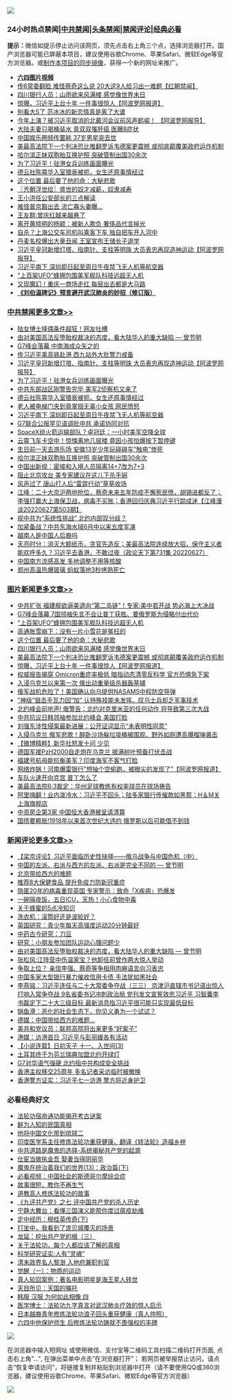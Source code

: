 ![](https://raw.githubusercontent.com/jsvpn/jsproxy/dev/64photo/fqnews-qr.jpg)

<div id="tt">
<h3>24小时热点禁闻|<a href="#%E4%B8%AD%E5%85%B1%E7%A6%81%E9%97%BB%E6%9B%B4%E5%A4%9A%E6%96%87%E7%AB%A0">中共禁闻</a>|<a href="#%E5%9B%BE%E7%89%87%E6%96%B0%E9%97%BB%E6%9B%B4%E5%A4%9A%E6%96%87%E7%AB%A0">头条禁闻</a>|<a href="#%E6%96%B0%E9%97%BB%E8%AF%84%E8%AE%BA%E6%9B%B4%E5%A4%9A%E6%96%87%E7%AB%A0">禁闻评论|<a href="#%E5%BF%85%E7%9C%8B%E7%BB%8F%E5%85%B8%E5%A5%BD%E6%96%87">经典必看</a></h3>
<div><b>提示：</b>微信如提示停止访问该网页，须先点击右上角三个点，选择浏览器打开。国产浏览器可能已屏蔽本项目，建议使用谷歌Chrome、苹果Safari、微软Edge等官方浏览器。或<a href="%E5%88%B6%E4%BD%9Cgit%E7%A6%81%E9%97%BB%E9%95%9C%E5%83%8F.md">制作本项目的同步镜像</a>，获得一个新的网址来推广。</div>
<ul>
<li><b><a href="http://d2.v2rss.gq/64.mp4" target="_blank">六四图片视频</a></b></li>
<li><a href="/bannedvideo/20220629/1751406.md">传6常委翻脸 难怪蔡奇这么说 20大这9人给习出一难题【红朝禁闻】</a></li>
<li><a href="/topimagenews/20220629/1751384.md">四川银行人员：山雨欲来风满楼 感觉像世界末日</a></li>
<li><a href="/topimagenews/20220628/1751331.md">惊曝，习近平上台十年 一件事很惊人【阿波罗网报道】</a></li>
<li><a href="/yule/20220629/1751455.md">别看大S了 范冰冰的新恋情真是离了大谱</a></li>
<li><a href="/cnnews/20220629/1751525.md">今年上演？被习近平取消的北戴河会议前风声鹤唳！ 【阿波罗网报导】</a></li>
<li><a href="/cnnews/20220629/1751431.md">大陆夫妻只喝桶装水 竟双双罹肝癌 医曝8症状</a></li>
<li><a href="/yule/20220629/1751411.md">中国娱乐圈频传噩耗 37岁男星突去世</a></li>
<li><a href="/topimagenews/20220628/1751341.md">美最高法院下一个判决恐比推翻罗诉韦德案更震撼 或彻底颠覆美政府运作机制</a></li>
<li><a href="/cbnews/20220628/1751298.md">哈尔滨正妹双胞胎互换护照 突破管制出国30余次</a></li>
<li><a href="/cbnews/20220629/1751447.md">为了习近平！驻港女兵训练画面曝光</a></li>
<li><a href="/cbnews/20220629/1751407.md">德云社陈霄华入室猥亵被抓，女生还原事情经过</a></li>
<li><a href="/topimagenews/20220629/1751469.md">这个位置 最后要了他的命：大秘悲歌</a></li>
<li><a href="/ssgc/20220629/1751578.md">〖兲朝浮世绘〗盛世的奴才减薪，奴隶减寿</a></li>
<li><a href="/ssgc/20220628/1751296.md">王小洪任公安部长的三点解读</a></li>
<li><a href="/cnnews/20220629/1751639.md">难怪普京豁出去 流亡寡头妻曝…</a></li>
<li><a href="/comments/20220629/1751517.md">王友群:曾庆红越来越悬了</a></li>
<li><a href="/yule/20220629/1751432.md">离开黄晓明的杨颖：被新人欺负 奢侈品代言掉光</a></li>
<li><a href="/comments/20220629/1751436.md">自杀？上海公交车司机叫乘客下车 独自把车开入河中</a></li>
<li><a href="/cnnews/20220629/1751380.md">丹麦名校爆出大量丑闻 王室宣布王储长子退学</a></li>
<li><a href="/cbnews/20220629/1751543.md">习近平皇冠新增灯塔、指南针、支柱等明珠 大员表忠再现造神运动【阿波罗网报导】</a></li>
<li><a href="/cbnews/20220629/1751374.md">习近平南下 深圳即日起至周日午夜禁飞无人机等航空器</a></li>
<li><a href="/topimagenews/20220629/1751561.md">“上百架UFO”蜂拥包围美军舰队科技远超无人机</a></li>
<li><a href="/cnnews/20220629/1751381.md">又现魔幻！重庆一商场走红 每层出去都是大马路</a></li>
<li><b><a href="/comments/20200207/1272816.md" target="_blank">《刘伯温碑记》预言避开武汉肺炎的妙招（修订版）</a></b></li>
</ul>
</div>

<div class="catlist">
<h3><a href="/cbnews/" target="_blank">中共禁闻</a><span><a href="/cbnews/" target="_blank" rel="nofollow">更多文章>></a></span></h3>
<ul>
<li><a href="/cbnews/20220629/1751675.md" target="_blank">陆女博士择偶条件超狂！网友吐槽</a></li>
<li><a href="/comments/20220629/1751587.md" target="_blank">由对美国高法反堕胎权裁决的态度，看大陆华人的重大缺陷 — 曾节明</a></li>
<li><a href="/cbnews/20220629/1751581.md" target="_blank">G7峰会落幕 中南海成众矢之的</a></li>
<li><a href="/cbnews/20220629/1751580.md" target="_blank">传习近平乘高铁赴港 西九站外大批警力戒备</a></li>
<li><a href="/cbnews/20220629/1751543.md" target="_blank">习近平皇冠新增灯塔、指南针、支柱等明珠 大员表忠再现造神运动【阿波罗网报导】</a></li>
<li><a href="/cbnews/20220629/1751447.md" target="_blank">为了习近平！驻港女兵训练画面曝光</a></li>
<li><a href="/cbnews/20220629/1751446.md" target="_blank">中共东部战区刚警告完毕 美军2侦察机又来了</a></li>
<li><a href="/cbnews/20220629/1751407.md" target="_blank">德云社陈霄华入室猥亵被抓，女生还原事情经过</a></li>
<li><a href="/cbnews/20220629/1751385.md" target="_blank">老人被电梯门夹到竟掌掴无辜小女孩 网民愤怒</a></li>
<li><a href="/cbnews/20220629/1751374.md" target="_blank">习近平南下 深圳即日起至周日午夜禁飞无人机等航空器</a></li>
<li><a href="/cbnews/20220628/1751337.md" target="_blank">G7联合公报罕见语调批中共 承诺协同对抗</a></li>
<li><a href="/cbnews/20220628/1751319.md" target="_blank">SpaceX组火箭运输部队？卓冠廷：一小时美军空降全球</a></li>
<li><a href="/cbnews/20220628/1751318.md" target="_blank">云霄飞车卡空中！惊悚离地几层楼 竟因小孩怕爆按下暂停键</a></li>
<li><a href="/cbnews/20220628/1751317.md" target="_blank">生日前一天去游乐场 安徽13岁少年玩碰碰车“触电”惨死</a></li>
<li><a href="/cbnews/20220628/1751298.md" target="_blank">哈尔滨正妹双胞胎互换护照 突破管制出国30余次</a></li>
<li><a href="/cbnews/20220628/1751207.md" target="_blank">中国出新规：密接和入境人员隔离14+7改为7+3</a></li>
<li><a href="/cbnews/20220628/1751182.md" target="_blank">阻止北京攻台 美专家建议在这儿下杀手锏</a></li>
<li><a href="/cbnews/20220628/1751164.md" target="_blank">风声过了 唐山打人后“雷霆行动”草草收场</a></li>
<li><a href="/cbnews/20220628/1751148.md" target="_blank">江峰：二十大京沪两地抢位，蔡奇未来五年防疫不懈惹民愤，胡锡进都反了；李强打赢大上海保卫战，病毒不买账；香港回归庆典习近平行踪成迷【江峰漫谈20220627第503期】</a></li>
<li><a href="/cbnews/20220628/1751145.md" target="_blank">视中共为“系统性挑战” 北约内部现分歧？</a></li>
<li><a href="/cbnews/20220628/1751122.md" target="_blank">加紧备战？中共东海水域6月中以来五度军演</a></li>
<li><a href="/comments/20220628/1750892.md" target="_blank">越南人是中国人后裔吗</a></li>
<li><a href="/cbnews/20220628/1751100.md" target="_blank">天亮时分：消灭大额纸币，贪官先造反；美最高法院连续放大招，保守主义者能欢呼多久？习近平去香港，不敢过夜（政论天下第731集 20220627）</a></li>
<li><a href="/cbnews/20220628/1751025.md" target="_blank">中国南方流感高发 多地调整不用等核酸</a></li>
<li><a href="/cbnews/20220628/1751011.md" target="_blank">郑州高温热爆玻璃 蚂蚁落地3秒烤熟死亡</a></li>

</ul>
</div>
<div class="catlist">
<h3><a href="/topimagenews/" target="_blank">图片新闻</a><span><a href="/topimagenews/" target="_blank" rel="nofollow">更多文章>></a></span></h3>
<ul>
<li><a href="/topimagenews/20220629/1751574.md" target="_blank">中共扩张 福建舰欲逼美退向“第二岛链”！专家:美中若开战 势必海上大决战</a></li>
<li><a href="/topimagenews/20220629/1751562.md" target="_blank">G7峰会落幕 7国领袖矢言不会让普丁获胜、要俄罗斯为侵略付出代价</a></li>
<li><a href="/topimagenews/20220629/1751561.md" target="_blank">“上百架UFO”蜂拥包围美军舰队科技远超无人机</a></li>
<li><a href="/topimagenews/20220629/1751508.md" target="_blank">高通胀雪崩下：没有一片小雪花是冤枉的</a></li>
<li><a href="/topimagenews/20220629/1751469.md" target="_blank">这个位置 最后要了他的命：大秘悲歌</a></li>
<li><a href="/topimagenews/20220629/1751384.md" target="_blank">四川银行人员：山雨欲来风满楼 感觉像世界末日</a></li>
<li><a href="/topimagenews/20220628/1751341.md" target="_blank">美最高法院下一个判决恐比推翻罗诉韦德案更震撼 或彻底颠覆美政府运作机制</a></li>
<li><a href="/topimagenews/20220628/1751331.md" target="_blank">惊曝，习近平上台十年 一件事很惊人【阿波罗网报道】</a></li>
<li><a href="/topimagenews/20220628/1751260.md" target="_blank">权威报告揭穿 Omicron重症率极低 暗指动态清零反科学 官方恐惧急下架</a></li>
<li><a href="/topimagenews/20220628/1751232.md" target="_blank">入浸乌克兰以来第一次 俄出动重量级杀器轰基辅</a></li>
<li><a href="/topimagenews/20220628/1751215.md" target="_blank">俄军战机危险了！美国确认向乌提供NASAMS中程防空导弹</a></li>
<li><a href="/topimagenews/20220628/1751181.md" target="_blank">“神级”狙击手瓦力回“加” 认特殊技能未发挥、叹乌士兵却乏军事技术</a></li>
<li><a href="/topimagenews/20220628/1751158.md" target="_blank">北约峰会前呛声! 俄警告：北约对克里米亚的任何动作 将导致第三次大战</a></li>
<li><a href="/topimagenews/20220628/1751144.md" target="_blank">中共抗议日韩领袖参加北约峰会 美国打脸</a></li>
<li><a href="/topimagenews/20220628/1751132.md" target="_blank">刘强东涉性侵案最新进展：公开证词显示“未表明性同意”</a></li>
<li><a href="/topimagenews/20220628/1751131.md" target="_blank">入侵乌克兰 俄军悲歌！醉卧沙场躲垃圾桶被围观、野外如厕遭高爆榴弹袭击</a></li>
<li><a href="/topimagenews/20220628/1751121.md" target="_blank">【微博精粹】新华社怒发十问 少见</a></li>
<li><a href="/topimagenews/20220628/1751120.md" target="_blank">德国军援PzH2000自走炮在乌克兰 披满树叶预备打伏击战</a></li>
<li><a href="/topimagenews/20220628/1751108.md" target="_blank">福建号航母能抗衡美军？印度海军不客气打脸</a></li>
<li><a href="/topimagenews/20220628/1751080.md" target="_blank">网络炸锅！河南爆雷银行&#8221;想抽个空偷跑，被眼尖的发现了&#8221;【阿波罗网报道】</a></li>
<li><a href="/topimagenews/20220628/1750939.md" target="_blank">车队火速开向克宫 普丁怎么了</a></li>
<li><a href="/topimagenews/20220628/1750911.md" target="_blank">美最高法院6:3裁定：华州足球教练有权率球员在球场祷告</a></li>
<li><a href="/topimagenews/20220627/1750814.md" target="_blank">阿里嗨翻！业内泼冷水：习近平不回头；陆多家银行传催款如黑帮；H＆M关上海旗舰店</a></li>
<li><a href="/topimagenews/20220627/1750790.md" target="_blank">中资房企第3家 中国恒大香港被呈请清算</a></li>
<li><a href="/topimagenews/20220627/1750746.md" target="_blank">国债要赖账!1918年以来首次世纪大违约 俄罗斯以后可能借不到钱</a></li>

</ul>
</div>
<div class="catlist">
<h3><a href="/comments/" target="_blank">新闻评论</a><span><a href="/comments/" target="_blank" rel="nofollow">更多文章>></a></span></h3>
<ul>
<li><a href="/comments/20220629/1751689.md" target="_blank">【梁京评论】习近平面临历史性抉择——俄乌战争与中国危机（中）</a></li>
<li><a href="/comments/20220629/1751656.md" target="_blank">中国的左派、右派与西方的左派、右派是完全不同的 — 曾节明</a></li>
<li><a href="/comments/20220629/1751671.md" target="_blank">北京带给西方的难题</a></li>
<li><a href="/comments/20220629/1751648.md" target="_blank">推荐8大保健食品 提升免疫力防新冠重症</a></li>
<li><a href="/comments/20220629/1751647.md" target="_blank">隐匿20年的病毒重现英国 专家警示：致命「X疾病」恐爆发</a></li>
<li><a href="/comments/20220629/1751646.md" target="_blank">一碗隔夜饭，五日ICU，天热！小心食物中毒</a></li>
<li><a href="/comments/20220629/1751645.md" target="_blank">关于蜂蜜的5点冷知识</a></li>
<li><a href="/comments/20220629/1751644.md" target="_blank">洗衣机：滚筒好还是波轮好？</a></li>
<li><a href="/comments/20220629/1751643.md" target="_blank">英国研究：青少年每天高强度运动20分钟最好</a></li>
<li><a href="/comments/20220629/1751642.md" target="_blank">中药古今研究：刀豆</a></li>
<li><a href="/comments/20220629/1751641.md" target="_blank">研究：小朋友参加团队运动心理问题少</a></li>
<li><a href="/comments/20220629/1751587.md" target="_blank">由对美国高法反堕胎权裁决的态度，看大陆华人的重大缺陷 — 曾节明</a></li>
<li><a href="/comments/20220629/1751571.md" target="_blank">张松风:江阵营中伤温家宝？他卸任前曾作两大惊人举动</a></li>
<li><a href="/comments/20220629/1751568.md" target="_blank">争取上位？ 亲信李强、蔡奇等争相用肉麻语言向习表忠</a></li>
<li><a href="/comments/20220629/1751567.md" target="_blank">中国多家大型银行暴力催收信用卡债 手法犹如黑社会</a></li>
<li><a href="/comments/20220629/1751566.md" target="_blank">李燕铭：习近平连任与二十大常委争夺战（三三） 京津沪直辖市书记语出惊人 打响入常争夺战 9名省委书记冲刺政治局 党刊发文宣誓效忠习近平 习智囊李书磊定下二十大三级目标 最新消息指习近平很可能只实现最低目标</a></li>
<li><a href="/comments/20220629/1751564.md" target="_blank">锅鱼滑：恶化的社会生态下，你见义勇为一个试试？</a></li>
<li><a href="/comments/20220629/1751563.md" target="_blank">德媒：中国带给西方的难题…</a></li>
<li><a href="/comments/20220629/1751553.md" target="_blank">美共和党议员：联邦高院将出来更多“好案子”</a></li>
<li><a href="/comments/20220629/1751552.md" target="_blank">港媒：访港首日 习近平与彭丽媛各有活动</a></li>
<li><a href="/comments/20220629/1751542.md" target="_blank">【小说连载】日初天子 十一、入世间(3)</a></li>
<li><a href="/comments/20220629/1751541.md" target="_blank">土耳其终于为芬兰瑞典加盟北约开绿灯</a></li>
<li><a href="/comments/20220629/1751539.md" target="_blank">G7对华语气强硬 北约指中共构成安全挑战</a></li>
<li><a href="/comments/20220629/1751538.md" target="_blank">香港主权移交25周年 多名记者采访临时被撤换</a></li>
<li><a href="/comments/20220629/1751535.md" target="_blank">香港警方证实：习近平七一访港 警方将近身护卫</a></li>

</ul>
</div>

<div class="catlist">
<h3>必看经典好文</h3>
<ul>
<li><a href="/tculture/20121025/73079.md" target="_blank">法轮功宿命通功能揭开考古谜案</a></li>
<li><a href="/comments/20200926/1403589.md" target="_blank">鲜为人知的民国真相</a></li>
<li><a href="/bannedvideo/20220502/1727317.md" target="_blank">他将中国文化带到琉球二</a></li>
<li><a href="/comments/20220416/1720335.md" target="_blank">印度医学系主任修炼法轮功重获健康、翻译《转法轮》造福乡梓</a></li>
<li><a href="/comments/20181209/1044543.md" target="_blank">中共道路是魔鬼的选择-系统揭秘共产党的起源</a></li>
<li><a href="/lifebaike/20161111/612348.md" target="_blank">仕宦当做执金吾 娶妻当得阴丽华</a></li>
<li><a href="/topimagenews/20180602/951960.md" target="_blank">魔鬼在统治着我们的世界(13)：政治篇(下)</a></li>
<li><a href="/comments/20200806/1375443.md" target="_blank">必看视频：中国社会的斯德哥尔摩综合症</a></li>
<li><a href="/funmedia/20210802/1598610.md" target="_blank">故事很短，教你不再生气</a></li>
<li><a href="/comments/20200805/1375080.md" target="_blank">道教高人修炼法轮功的故事</a></li>
<li><a href="/bookonline/20131116/201048.md" target="_blank">《九评共产党》之七 评中国共产党的杀人历史</a></li>
<li><a href="/comments/20200527/1273654.md" target="_blank">宁静大舞台：看懂三国演义能帮你度过瘟疫劫难</a></li>
<li><a href="/tculture/xiulian/20151108/468739.md" target="_blank">定中经历：穆桂英传奇(下)</a></li>
<li><a href="/comments/20201015/1414242.md" target="_blank">打坐中，我看到了庞贝城覆灭的场景</a></li>
<li><a href="/comments/20200929/1405201.md" target="_blank">龙延：挖出共产党的根（三）</a></li>
<li><a href="/topimagenews/20161125/619230.md" target="_blank">关于法轮功，每个人都应该了解的真相</a></li>
<li><a href="/cnnews/20220202/1686894.md" target="_blank">科学研究证实:人有“灵魂”</a></li>
<li><a href="/ccpdope/20220508/1730036.md" target="_blank">清末政界名人黎澍 入地府兼职判官</a></li>
<li><a href="/comments/20200810/1377609.md" target="_blank">觉醒（一）：物质的运动</a></li>
<li><a href="/comments/20200523/1332915.md" target="_blank">真人轮回案例：著名电影明星是海王星人转世</a></li>
<li><a href="/tculture/20180919/1000196.md" target="_blank">天目所见：天国的嘱托</a></li>
<li><a href="/bannedvideo/20220403/1714030.md" target="_blank">韩服 汉服 为何如此相像 四</a></li>
<li><a href="/comments/20200820/1382989.md" target="_blank">医学博士：法轮功九字真言对武汉肺炎疗效的惊人启示</a></li>
<li><a href="/comments/20211023/1642745.md" target="_blank">日本越裔青年修炼法轮功浪子回头重获健康（真人帅照）</a></li>
<li><a href="/comments/20200926/1403542.md" target="_blank">六四中他保护师生 后修炼法轮功铸就不畏强权的丰碑</a></li>

</ul>
</div>

![](https://raw.githubusercontent.com/jsvpn/jsproxy/dev/64photo/fqnews-qr.jpg)

在浏览器中输入短网址 或使用微信、支付宝等二维码工具扫描二维码打开页面, 点击右上角"...", 在弹出菜单中点击“在浏览器打开”； 若网页被举报禁止访问，请点击“恢复申请访问”，将链接复制并粘贴到浏览器中打开（请不要使用QQ或360浏览器，建议使用谷歌Chrome、苹果Safari、微软Edge等官方浏览器）

![](https://raw.githubusercontent.com/jsvpn/jsproxy/dev/64photo/wx.jpg)